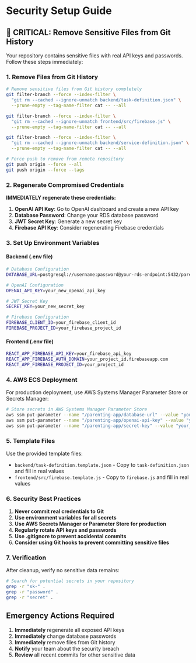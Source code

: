 # Security Setup Guide

## 🚨 CRITICAL: Remove Sensitive Files from Git History

Your repository contains sensitive files with real API keys and passwords. Follow these steps immediately:

### 1. Remove Files from Git History

```bash
# Remove sensitive files from Git history completely
git filter-branch --force --index-filter \
  "git rm --cached --ignore-unmatch backend/task-definition.json" \
  --prune-empty --tag-name-filter cat -- --all

git filter-branch --force --index-filter \
  "git rm --cached --ignore-unmatch frontend/src/firebase.js" \
  --prune-empty --tag-name-filter cat -- --all

git filter-branch --force --index-filter \
  "git rm --cached --ignore-unmatch backend/service-definition.json" \
  --prune-empty --tag-name-filter cat -- --all

# Force push to remove from remote repository
git push origin --force --all
git push origin --force --tags
```

### 2. Regenerate Compromised Credentials

**IMMEDIATELY regenerate these credentials:**

1. **OpenAI API Key**: Go to OpenAI dashboard and create a new API key
2. **Database Password**: Change your RDS database password
3. **JWT Secret Key**: Generate a new secret key
4. **Firebase API Key**: Consider regenerating Firebase credentials

### 3. Set Up Environment Variables

#### Backend (.env file)
```bash
# Database Configuration
DATABASE_URL=postgresql://username:password@your-rds-endpoint:5432/parenting_app

# OpenAI Configuration
OPENAI_API_KEY=your_new_openai_api_key

# JWT Secret Key
SECRET_KEY=your_new_secret_key

# Firebase Configuration
FIREBASE_CLIENT_ID=your_firebase_client_id
FIREBASE_PROJECT_ID=your_firebase_project_id
```

#### Frontend (.env file)
```bash
REACT_APP_FIREBASE_API_KEY=your_firebase_api_key
REACT_APP_FIREBASE_AUTH_DOMAIN=your_project_id.firebaseapp.com
REACT_APP_FIREBASE_PROJECT_ID=your_project_id
```

### 4. AWS ECS Deployment

For production deployment, use AWS Systems Manager Parameter Store or Secrets Manager:

```bash
# Store secrets in AWS Systems Manager Parameter Store
aws ssm put-parameter --name "/parenting-app/database-url" --value "your_db_url" --type "SecureString"
aws ssm put-parameter --name "/parenting-app/openai-api-key" --value "your_openai_key" --type "SecureString"
aws ssm put-parameter --name "/parenting-app/secret-key" --value "your_secret_key" --type "SecureString"
```

### 5. Template Files

Use the provided template files:
- `backend/task-definition.template.json` - Copy to `task-definition.json` and fill in real values
- `frontend/src/firebase.template.js` - Copy to `firebase.js` and fill in real values

### 6. Security Best Practices

1. **Never commit real credentials to Git**
2. **Use environment variables for all secrets**
3. **Use AWS Secrets Manager or Parameter Store for production**
4. **Regularly rotate API keys and passwords**
5. **Use .gitignore to prevent accidental commits**
6. **Consider using Git hooks to prevent committing sensitive files**

### 7. Verification

After cleanup, verify no sensitive data remains:
```bash
# Search for potential secrets in your repository
grep -r "sk-" .
grep -r "password" .
grep -r "secret" .
```

## Emergency Actions Required

1. **Immediately** regenerate all exposed API keys
2. **Immediately** change database passwords
3. **Immediately** remove files from Git history
4. **Notify** your team about the security breach
5. **Review** all recent commits for other sensitive data 